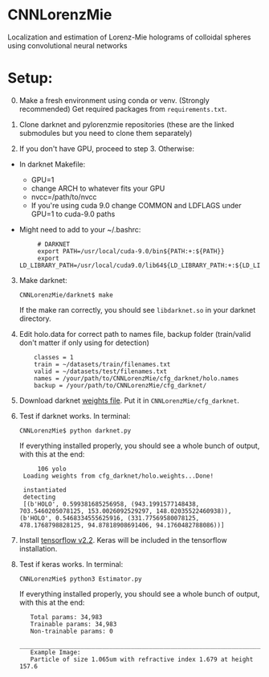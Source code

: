 # CNNLorenzMie
Localization and estimation of Lorenz-Mie holograms of colloidal spheres using convolutional neural networks


# Setup:
0. Make a fresh environment using conda or venv. (Strongly recommended) Get required packages from `requirements.txt`.

1. Clone darknet and pylorenzmie repositories (these are the linked submodules but you need to clone them separately)

2. If you don't have GPU, proceed to step 3. Otherwise:

- In darknet Makefile:
  - GPU=1
  - change ARCH to whatever fits your GPU
  - nvcc=/path/to/nvcc
  - If you're using cuda 9.0 change COMMON and LDFLAGS under GPU=1 to cuda-9.0 paths

- Might need to add to your ~/.bashrc:

	       # DARKNET
	       export PATH=/usr/local/cuda-9.0/bin${PATH:+:${PATH}}
	       export LD_LIBRARY_PATH=/usr/local/cuda9.0/lib64${LD_LIBRARY_PATH:+:${LD_LIBRARY_PATH}}

3. Make darknet: 

	`CNNLorenzMie/darknet$ make` 
	
   If the make ran correctly, you should see `libdarknet.so` in your darknet directory.
   
4. Edit holo.data for correct path to names file, backup folder (train/valid don't matter if only using for detection)
		
	       classes = 1
	       train = ~/datasets/train/filenames.txt
	       valid = ~/datasets/test/filenames.txt
	       names = /your/path/to/CNNLorenzMie/cfg_darknet/holo.names
	       backup = /your/path/to/CNNLorenzMie/cfg_darknet/
		
5. Download darknet [weights file](https://drive.google.com/drive/folders/1Xv8BFnBFSH4pnXnaDXPYy6UtYLjopY1R?usp=sharing). Put it in `CNNLorenzMie/cfg_darknet`.

6. Test if darknet works. In terminal:

	`CNNLorenzMie$ python darknet.py` 
	
   If everything installed properly, you should see a whole bunch of output, with this at the end:
   
   	        106 yolo
		Loading weights from cfg_darknet/holo.weights...Done!

		instantiated
		detecting
		[(b'HOLO', 0.599381685256958, (943.1991577148438, 703.5460205078125, 153.0026092529297, 148.02035522460938)), 		      (b'HOLO', 0.5468334555625916, (331.77569580078125, 478.1768798828125, 94.87818908691406, 94.1760482788086))]

   
7. Install [tensorflow v2.2](https://www.tensorflow.org/install). Keras will be included in the tensorflow installation.

8. Test if keras works. In terminal:

	`CNNLorenzMie$ python3 Estimator.py`
	
   If everything installed properly, you should see a whole bunch of output, with this at the end:
   
   	      Total params: 34,983
	      Trainable params: 34,983
	      Non-trainable params: 0
	      __________________________________________________________________________________________________
	      Example Image:
	      Particle of size 1.065um with refractive index 1.679 at height 157.6
